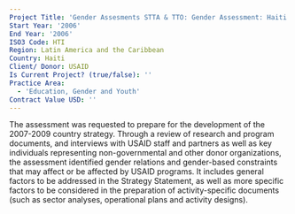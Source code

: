 ```yaml
---
Project Title: 'Gender Assesments STTA & TTO: Gender Assessment: Haiti (TDY 62)'
Start Year: '2006'
End Year: '2006'
ISO3 Code: HTI
Region: Latin America and the Caribbean
Country: Haiti
Client/ Donor: USAID
Is Current Project? (true/false): ''
Practice Area:
  - 'Education, Gender and Youth'
Contract Value USD: ''
---
```

The assessment was requested to prepare for the development of the 2007-2009 country strategy. Through a review of research and program documents, and interviews with USAID staff and partners as well as key individuals representing non-governmental and other donor organizations, the assessment identified gender relations and gender-based constraints that may affect or be affected by USAID programs. It includes general factors to be addressed in the Strategy Statement, as well as more specific factors to be considered in the preparation of activity-specific documents (such as sector analyses, operational plans and activity designs).